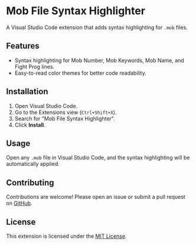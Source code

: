 # Mob File Syntax Highlighter

A Visual Studio Code extension that adds syntax highlighting for `.mob` files.

## Features

- Syntax highlighting for Mob Number, Mob Keywords, Mob Name, and Fight Prog lines.
- Easy-to-read color themes for better code readability.

## Installation

1. Open Visual Studio Code.
2. Go to the Extensions view (`Ctrl+Shift+X`).
3. Search for "Mob File Syntax Highlighter".
4. Click **Install**.

## Usage

Open any `.mob` file in Visual Studio Code, and the syntax highlighting will be automatically applied.

## Contributing

Contributions are welcome! Please open an issue or submit a pull request on [GitHub](https://github.com/your-username/mobfilehl).

## License

This extension is licensed under the [MIT License](LICENSE).